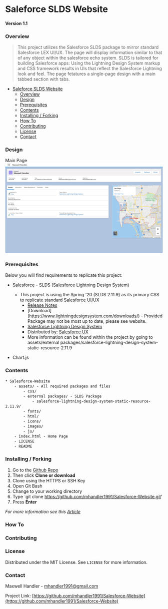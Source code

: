 # Saleforce SLDS Website
#### Version 1.1

### Overview

>This project utilizes the Salesforce SLDS package to mirror standard Salesforce LEX UI/UX.  The page will display information similar to that of any object within the salesforce echo system.  SLDS is tailored for building Salesforce apps: Using the Lightning Design System markup and CSS framework results in UIs that reflect the Salesforce Lightning look and feel. The page fetatures a single-page design with a main tabbed section with tabs.


- [Saleforce SLDS Website](#saleforce-slds-website)
    + [Overview](#overview)
    + [Design](#design)
    + [Prerequisites](#prerequisites)
    + [Contents](#contents)
    + [Installing / Forking](#installing---forking)
    + [How To](#how-to)
    + [Contributing](#contributing)
    + [License](#license)
    + [Contact](#contact)



### Design

Main Page
![Image of Home](https://github.com/mhandler1991/Salesforce-Website/blob/master/assets/images/readme/Homepage.jpg?raw=true)



### Prerequisites

Below you will find requirements to replicate this project:

* Salesforce - SLDS (Salesforce Lightning Design System)
    - This project is using the Spring '20 (SLDS 2.11.9) as its primary CSS to replicate standard Salesforce UI/UX
        - [Release Notes](https://www.lightningdesignsystem.com/release-notes/)
        - [Download] (https://www.lightningdesignsystem.com/downloads/) - Provided Package may not be most up to date, please see website. 
        - [Salesforce Lightning Design System](https://www.lightningdesignsystem.com)
        - Distributed by: [Salesforce UX](https://twitter.com/salesforceux)
        - More information can be found within the project by going to assets/external packages/salesforce-lightning-design-system-static-resource-2.11.9

* Chart.js



### Contents
    * Salesforce-Website
        - assets/ - All required packages and files
            - css/
            - external packages/ - SLDS Package
                - salesforce-lightning-design-system-static-resource-2.11.9/
            - fonts/
            - html/
            - icons/
            - images/ 
            - js/
        - index.html - Home Page
        - LICENSE
        - README



### Installing / Forking

1. Go to the [Github Repo](https://github.com/mhandler1991/Salesforce-Website)
2. Then click __Clone or download__
3. Clone using the HTTPS or SSH Key
4. Open Git Bash
5. Change to your working directory
6. Type `git clone https://github.com/mhandler1991/Salesforce-Website.git'
7. Press __Enter__

*For more information see this [Article](https://help.github.com/en/github/creating-cloning-and-archiving-repositories/cloning-a-repository)*



### How To



### Contributing



### License

Distributed under the MIT License. See `LICENSE` for more information.



### Contact

Maxwell Handler - mhandler1991@gmail.com

Project Link: [https://github.com/mhandler1991/Salesforce-Website](https://github.com/mhandler1991/Salesforce-Website)
